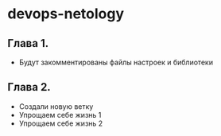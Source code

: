 # devops-netology

## Глава 1.
- Будут закомментированы файлы настроек и библиотеки
## Глава 2.
- Создали новую ветку
- Упрощаем себе жизнь 1
- Упрощаем себе жизнь 2